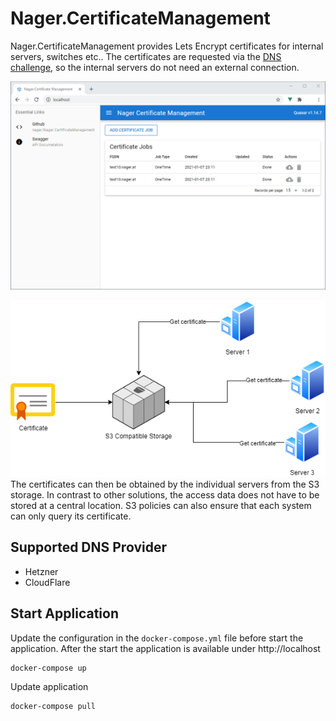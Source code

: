 # Nager.CertificateManagement

Nager.CertificateManagement provides Lets Encrypt certificates for internal servers, switches etc.. The certificates are requested via the [DNS challenge](https://letsencrypt.org/docs/challenge-types/#dns-01-challenge), so the internal servers do not need an external connection.

![Nager.CertificateManagement](doc/screenshot.png)

![Nager.CertificateManagement](doc/architecture%20overview.png)<br>
The certificates can then be obtained by the individual servers from the S3 storage. In contrast to other solutions, the access data does not have to be stored at a central location. S3 policies can also ensure that each system can only query its certificate.

## Supported DNS Provider

- Hetzner
- CloudFlare

## Start Application

Update the configuration in the `docker-compose.yml` file before start the application.
After the start the application is available under http://localhost

```bash
docker-compose up
```

Update application

```bash
docker-compose pull
```
